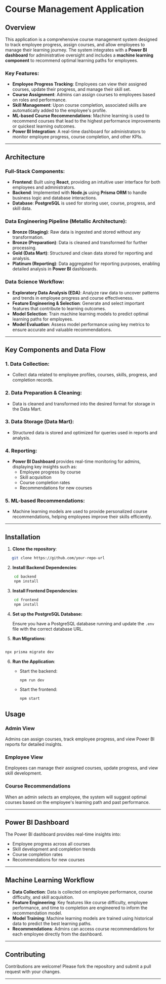 # Course Management Application

## Overview

This application is a comprehensive course management system designed to track employee progress, assign courses, and allow employees to manage their learning journey. The system integrates with a **Power BI dashboard** for administrative oversight and includes a **machine learning component** to recommend optimal learning paths for employees.

### Key Features:

- **Employee Progress Tracking**: Employees can view their assigned courses, update their progress, and manage their skill set.
- **Course Assignment**: Admins can assign courses to employees based on roles and performance.
- **Skill Management**: Upon course completion, associated skills are automatically added to the employee's profile.
- **ML-based Course Recommendations**: Machine learning is used to recommend courses that lead to the highest performance improvements or quickest learning outcomes.
- **Power BI Integration**: A real-time dashboard for administrators to monitor employee progress, course completion, and other KPIs.

---

## Architecture

### Full-Stack Components:

- **Frontend**: Built using **React**, providing an intuitive user interface for both employees and administrators.
- **Backend**: Implemented with **Node.js** using **Prisma ORM** to handle business logic and database interactions.
- **Database**: **PostgreSQL** is used for storing user, course, progress, and skill data.

### Data Engineering Pipeline (Metallic Architecture):

- **Bronze (Staging)**: Raw data is ingested and stored without any transformation.
- **Bronze (Preparation)**: Data is cleaned and transformed for further processing.
- **Gold (Data Mart)**: Structured and clean data stored for reporting and analysis.
- **Platinum (Reporting)**: Data aggregated for reporting purposes, enabling detailed analysis in **Power BI** dashboards.

### Data Science Workflow:

- **Exploratory Data Analysis (EDA)**: Analyze raw data to uncover patterns and trends in employee progress and course effectiveness.
- **Feature Engineering & Selection**: Generate and select important features that contribute to learning outcomes.
- **Model Selection**: Train machine learning models to predict optimal learning paths for employees.
- **Model Evaluation**: Assess model performance using key metrics to ensure accurate and valuable recommendations.

---

## Key Components and Data Flow

### 1. **Data Collection**:

- Collect data related to employee profiles, courses, skills, progress, and completion records.

### 2. **Data Preparation & Cleaning**:

- Data is cleaned and transformed into the desired format for storage in the Data Mart.

### 3. **Data Storage (Data Mart)**:

- Structured data is stored and optimized for queries used in reports and analysis.

### 4. **Reporting**:

- **Power BI Dashboard** provides real-time monitoring for admins, displaying key insights such as:
  - Employee progress by course
  - Skill acquisition
  - Course completion rates
  - Recommendations for new courses

### 5. **ML-based Recommendations**:

- Machine learning models are used to provide personalized course recommendations, helping employees improve their skills efficiently.

---

## Installation

1. **Clone the repository**:

```bash
   git clone https://github.com/your-repo-url
```

2. **Install Backend Dependencies**:

```bash
    cd backend
    npm install
```

3. **Install Frontend Dependencies**:

```bash
    cd frontend
    npm install
```

4.  **Set up the PostgreSQL Database:**

    Ensure you have a PostgreSQL database running and update the `.env` file with the correct database URL.

5.  **Run Migrations**:

```bash

npx prisma migrate dev
```

6.  **Run the Application**:

    - Start the backend:

      ```bash
      npm run dev
      ```

    - Start the frontend:

      ```bash
      npm start
      ```

## Usage

### Admin View

Admins can assign courses, track employee progress, and view Power BI reports for detailed insights.

### Employee View

Employees can manage their assigned courses, update progress, and view skill development.

### Course Recommendations

When an admin selects an employee, the system will suggest optimal courses based on the employee's learning path and past performance.

---

## Power BI Dashboard

The Power BI dashboard provides real-time insights into:

- Employee progress across all courses
- Skill development and completion trends
- Course completion rates
- Recommendations for new courses

---

## Machine Learning Workflow

- **Data Collection**: Data is collected on employee performance, course difficulty, and skill acquisition.
- **Feature Engineering**: Key features like course difficulty, employee performance, and time to completion are engineered to inform the recommendation model.
- **Model Training**: Machine learning models are trained using historical data to predict the best learning paths.
- **Recommendations**: Admins can access course recommendations for each employee directly from the dashboard.

---

## Contributing

Contributions are welcome! Please fork the repository and submit a pull request with your changes.

---
